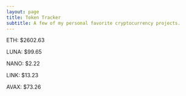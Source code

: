 ```yaml
---
layout: page
title: Token Tracker
subtitle: A few of my personal favorite cryptocurrency projects.
---
```


<!--BEGINCRYPTOINPUT-->
ETH: $2602.63

LUNA: $99.65

NANO: $2.22

LINK: $13.23

AVAX: $73.26

<!--ENDCRYPTOINPUT-->
